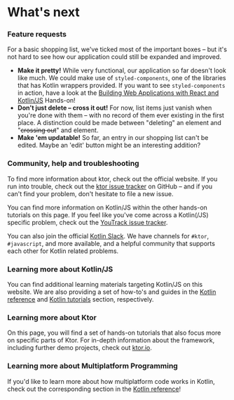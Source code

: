 # What's next

### Feature requests

For a basic shopping list, we've ticked most of the important boxes – but it's not hard to see how our application could still be expanded and improved.

- **Make it pretty!** While very functional, our application so far doesn't look like much. We could make use of `styled-components`, one of the libraries that has Kotlin wrappers provided. If you want to see `styled-components` in action, have a look at the [Building Web Applications with React and Kotlin/JS](https://play.kotlinlang.org/hands-on/Building%20Web%20Applications%20with%20React%20and%20Kotlin%20JS/01_Introduction) Hands-on!
- **Don't just delete – cross it out!** For now, list items just vanish when you're done with them – with no record of them ever existing in the first place. A distinction could be made between "deleting" an element and "~~crossing out~~" and element.
- **Make 'em updatable!** So far, an entry in our shopping list can't be edited. Maybe an 'edit' button might be an interesting addition?

### Community, help and troubleshooting

To find more information about ktor, check out the official website. If you run into trouble, check out the [ktor issue tracker](https://github.com/ktorio/ktor/issues) on GitHub – and if you can't find your problem, don't hesitate to file a new issue.

You can find more information on Kotlin/JS within the other hands-on tutorials on this page. If you feel like you've come across a Kotlin(/JS) specific problem, check out the [YouTrack issue tracker](https://youtrack.jetbrains.com/issues/KT).

You can also join the official [Kotlin Slack](https://surveys.jetbrains.com/s3/kotlin-slack-sign-up). We have channels for `#ktor`, `#javascript`, and more available, and a helpful community that supports each other for Kotlin related problems.

### Learning more about Kotlin/JS

You can find additional learning materials targeting Kotlin/JS on this website. We are also providing a set of how-to's and guides in the [Kotlin reference](https://kotlinlang.org/docs/reference/js-project-setup.html) and [Kotlin tutorials](https://kotlinlang.org/docs/tutorials/javascript/running-kotlin-js.html) section, respectively.

### Learning more about Ktor

On this page, you will find a set of hands-on tutorials that also focus more on specific parts of Ktor. For in-depth information about the framework, including further demo projects, check out [ktor.io](https://ktor.io/).

### Learning more about Multiplatform Programming

If you'd like to learn more about how multiplatform code works in Kotlin, check out the corresponding section in the [Kotlin reference](https://kotlinlang.org/docs/reference/multiplatform.html)!